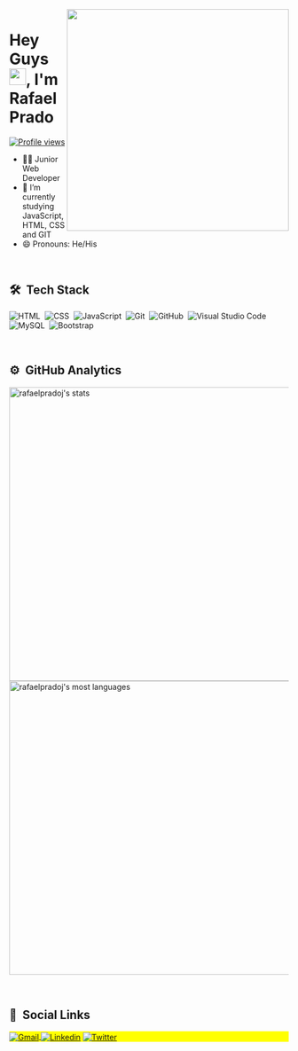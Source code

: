 <a href="https://github.com/rafaelpradoj">
<img align="right" height="400em" src="https://raw.githubusercontent.com/gist/rafaelpradoj/b0937ee6ed025d969e4bac91bb68b50a/raw/988534efd949d9a5bd194c0db5a839cc0e042a5f/githubCard.svg"/>
</a>

<h1 align="left">Hey Guys <img src="https://raw.githubusercontent.com/kaueMarques/kaueMarques/master/hi.gif" width="30px">, I'm Rafael Prado</h1>

<p align="left">
<a href="https://github.com/rafaelpradoj">
<img src="https://komarev.com/ghpvc/?username=rafaelpradoj&color=yellow" alt="Profile views"/>
</a>
</p>

- 👨‍💻 Junior Web Developer
- 🔭 I’m currently studying JavaScript, HTML, CSS and GIT
- 😄 Pronouns: He/His

<br>

## 🛠 &nbsp;Tech Stack

![HTML](https://img.shields.io/badge/-HTML-05122A?style=flat&logo=HTML5)&nbsp;
![CSS](https://img.shields.io/badge/-CSS-05122A?style=flat&logo=CSS3&logoColor=1572B6)&nbsp;
![JavaScript](https://img.shields.io/badge/-JavaScript-05122A?style=flat&logo=javascript)&nbsp;
![Git](https://img.shields.io/badge/-Git-05122A?style=flat&logo=git)&nbsp;
![GitHub](https://img.shields.io/badge/-GitHub-05122A?style=flat&logo=github)&nbsp;
![Visual Studio Code](https://img.shields.io/badge/-Visual%20Studio%20Code-05122A?style=flat&logo=visual-studio-code&logoColor=007ACC)&nbsp;
![MySQL](https://img.shields.io/badge/-MySQL-05122A?style=flat&logo=mysql&logoColor=007ACC)&nbsp;
![Bootstrap](https://img.shields.io/badge/-Bootstrap-05122A?style=flat&logo=bootstrap&logoColor=007ACC)&nbsp;

<br>

## ⚙️ &nbsp;GitHub Analytics

<p align="left">
<a href="https://github.com/rafaelpradoj">
<img width="530em" src="https://github-readme-stats.vercel.app/api?username=rafaelpradoj&show_icons=true&theme=vision-friendly-dark" alt="rafaelpradoj's stats"/>
</a>

<a href="https://github.com/rafaelpradoj">
<img width="530em" src="https://github-readme-stats.vercel.app/api/top-langs/?username=rafaelpradoj&layout=compact&theme=vision-friendly-dark" alt="rafaelpradoj's most languages"/>
</a>
</p>

<br>

## 👨 &nbsp;Social Links

<p align="left" style="background:yellow">
<a href="mailto:rafaelpradoj@gmail.com">
  <img align="center" src="https://img.shields.io/badge/Gmail-D14836?style=for-the-badge&logo=gmail&logoColor=white" alt="Gmail">
 </a>
  
<a href="https://www.linkedin.com/in/rafaelpradoj/">
  <img align="center" src="https://img.shields.io/badge/-Linkedin-%230077B5?style=for-the-badge&logo=linkedin&logoColor=white" alt="Linkedin"></a>
  
<a href="https://twitter.com/rafaelpradoj97">
  <img align="center" src="https://img.shields.io/badge/-Twitter-%230077B5?style=for-the-badge&logo=twitter&logoColor=white" alt="Twitter"></a>
